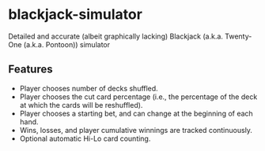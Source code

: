 # blackjack-simulator
Detailed and accurate (albeit graphically lacking) Blackjack (a.k.a. Twenty-One (a.k.a. Pontoon)) simulator

## Features
- Player chooses number of decks shuffled.
- Player chooses the cut card percentage (i.e., the percentage of the deck at which the cards will be reshuffled).
- Player chooses a starting bet, and can change at the beginning of each hand.
- Wins, losses, and player cumulative winnings are tracked continuously.
- Optional automatic Hi-Lo card counting.

